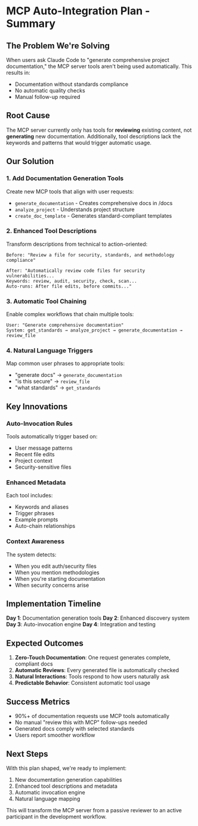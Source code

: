 # MCP Auto-Integration Plan - Summary

## The Problem We're Solving

When users ask Claude Code to "generate comprehensive project documentation," the MCP server tools aren't being used automatically. This results in:
- Documentation without standards compliance
- No automatic quality checks
- Manual follow-up required

## Root Cause

The MCP server currently only has tools for **reviewing** existing content, not **generating** new documentation. Additionally, tool descriptions lack the keywords and patterns that would trigger automatic usage.

## Our Solution

### 1. Add Documentation Generation Tools

Create new MCP tools that align with user requests:
- `generate_documentation` - Creates comprehensive docs in /docs
- `analyze_project` - Understands project structure
- `create_doc_template` - Generates standard-compliant templates

### 2. Enhanced Tool Descriptions

Transform descriptions from technical to action-oriented:
```
Before: "Review a file for security, standards, and methodology compliance"

After: "Automatically review code files for security vulnerabilities...
Keywords: review, audit, security, check, scan...
Auto-runs: After file edits, before commits..."
```

### 3. Automatic Tool Chaining

Enable complex workflows that chain multiple tools:
```
User: "Generate comprehensive documentation"
System: get_standards → analyze_project → generate_documentation → review_file
```

### 4. Natural Language Triggers

Map common user phrases to appropriate tools:
- "generate docs" → `generate_documentation`
- "is this secure" → `review_file`
- "what standards" → `get_standards`

## Key Innovations

### Auto-Invocation Rules
Tools automatically trigger based on:
- User message patterns
- Recent file edits
- Project context
- Security-sensitive files

### Enhanced Metadata
Each tool includes:
- Keywords and aliases
- Trigger phrases
- Example prompts
- Auto-chain relationships

### Context Awareness
The system detects:
- When you edit auth/security files
- When you mention methodologies
- When you're starting documentation
- When security concerns arise

## Implementation Timeline

**Day 1**: Documentation generation tools
**Day 2**: Enhanced discovery system
**Day 3**: Auto-invocation engine
**Day 4**: Integration and testing

## Expected Outcomes

1. **Zero-Touch Documentation**: One request generates complete, compliant docs
2. **Automatic Reviews**: Every generated file is automatically checked
3. **Natural Interactions**: Tools respond to how users naturally ask
4. **Predictable Behavior**: Consistent automatic tool usage

## Success Metrics

- 90%+ of documentation requests use MCP tools automatically
- No manual "review this with MCP" follow-ups needed
- Generated docs comply with selected standards
- Users report smoother workflow

## Next Steps

With this plan shaped, we're ready to implement:
1. New documentation generation capabilities
2. Enhanced tool descriptions and metadata
3. Automatic invocation engine
4. Natural language mapping

This will transform the MCP server from a passive reviewer to an active participant in the development workflow.